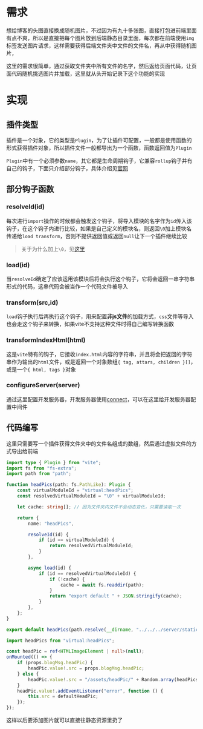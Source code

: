 # 需求

想给博客的头图直接换成随机图片，不过因为有九十多张图，直接打包进前端里面有点不爽，所以是直接把每个图片放到后端静态目录里面，每次都在前端使用`img`标签发送图片请求，这样需要获得后端文件夹中文件的文件名，再从中获得随机图片，

这里的需求很简单，通过获取文件夹中所有文件的名字，然后返给页面代码，让页面代码随机挑选图片并加载，这里就从头开始记录下这个功能的实现

# 实现

## 插件类型

插件是一个对象，它的类型是`Plugin`，为了让插件可配置，一般都是使用函数的形式获得插件对象，所以插件文件一般都导出为一个函数，函数返回值为`Plugin`

`Plugin`中有一个必须参数`name`，其它都是生命周期钩子，它兼容`rollup`钩子并有自己的钩子，下面只介绍部分钩子，具体介绍见[官网](https://vitejs.cn/guide/api-plugin.html#universal-hooks)

## 部分钩子函数

### resolveId(id)

每次进行`import`操作的时候都会触发这个钩子，将导入模块的名字作为`id`传入该钩子，在这个钩子内进行比较，如果是自己定义的模块名，则返回`\0`加上模块名传递给`load transform`，否则不提供返回值或返回`null`让下一个插件继续比较

> 关于为什么加上`\0`，见[这里](https://vitejs.cn/guide/api-plugin.html#conventions)

### load(id)

当`resolveId`确定了应该运用该模块后将会执行这个钩子，它将会返回一串字符串形式的代码，这串代码会被当作一个代码文件被导入

### transform(src,id)

`load`钩子执行后再执行这个钩子，用来配置**非js文件**的加载方式，`css`文件等导入也会走这个钩子来转换，如果vite不支持这种文件时得自己编写转换函数

### transformIndexHtml(html)

这是`vite`特有的钩子，它接收`index.html`内容的字符串，并且将会把返回的字符串作为输出的`html`文件，或是返回一个对象数组`{ tag, attars, children }[]`，或是一个`{ html, tags }`对象

### configureServer(server)

通过这里配置开发服务器，开发服务器使用[connect](https://github.com/senchalabs/connect)，可以在这里给开发服务器配置中间件

## 代码编写

这里只需要写一个插件获得文件夹中的文件名组成的数组，然后通过虚拟文件的方式导出给前端

```typescript
import type { Plugin } from "vite";
import fs from "fs-extra";
import path from "path";

function headPics(path: fs.PathLike): Plugin {
    const virtualModuleId = "virtual:headPics";
    const resolvedVirtualModuleId = "\0" + virtualModuleId;

    let cache: string[]; // 因为文件夹内文件不会动态变化，只需要读取一次

    return {
        name: "headPics",

        resolveId(id) {
            if (id == virtualModuleId) {
                return resolvedVirtualModuleId;
            }
        },

        async load(id) {
            if (id == resolvedVirtualModuleId) {
                if (!cache) {
                    cache = await fs.readdir(path);
                }
                return "export default " + JSON.stringify(cache);
            }
        },
    };
}

export default headPics(path.resolve(__dirname, "../../../server/static/headPic"));
```

```typescript
import headPics from "virtual:headPics";

const headPic = ref<HTMLImageElement | null>(null);
onMounted(() => {
    if (props.blogMsg.headPic) {
        headPic.value!.src = props.blogMsg.headPic;
    } else {
        headPic.value!.src = "/assets/headPic/" + Random.array(headPics);
    }
    headPic.value!.addEventListener("error", function () {
        this.src = defaultHeadPic;
    });
});
```

这样以后要添加图片就可以直接往静态资源里扔了
